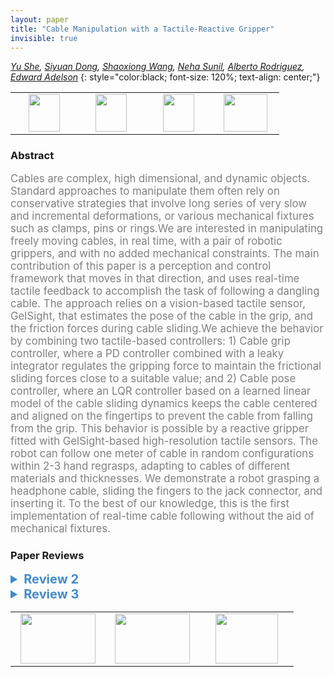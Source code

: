 ```yaml
---
layout: paper
title: "Cable Manipulation with a Tactile-Reactive Gripper"
invisible: true
---
```

*[Yu She](https://sites.google.com/view/yu-she), [Siyuan Dong](https://sites.google.com/site/siyuandong000/), [Shaoxiong Wang](http://wx405557858.github.io/), [Neha Sunil](http://nehasunil.com/), [Alberto Rodriguez](https://meche.mit.edu/people/faculty/ALBERTOR@MIT.EDU), [Edward Adelson](http://persci.mit.edu/people/adelson)*
{: style="color:black; font-size: 120%; text-align: center;"}

<table width="40%"> <tr>
<td style="width: 20%; text-align: center;"><a href="http://www.roboticsproceedings.org/rss16/p029.pdf"><img src="{{ site.baseurl }}/images/paper_link.png"
width = "50"  height = "60"/> </a> </td>

<td style="width: 20%; text-align: center;"><a href="https://drive.google.com/file/d/16vfl6B55Ae5_NclOlcy9v3UwIVcr4oS4/view?usp=sharing"><img src="{{ site.baseurl }}/images/video_link.png"
width = "50"  height = "60"/> </a> </td>

<td style="width: 20%; text-align: center;"><a href="http://gelsight.csail.mit.edu/cable/"><img src="{{ site.baseurl }}/images/website_link.png"
width = "50"  height = "60"/> </a> </td>

<td style="width: 20%; text-align: center;"><a href="nan"><img src="{{ site.baseurl }}/images/pheedloop_link.png"
width = "70"  height = "60"/> </a> </td>

</tr></table>

### Abstract
<html><p style="color:gray; font-size: 120%; text-align: justified;">
Cables are complex, high dimensional, and dynamic objects. Standard approaches to manipulate them often rely on conservative strategies that involve long series of very slow and incremental deformations, or various mechanical fixtures such as clamps, pins or rings.We are interested in manipulating freely moving cables, in real time, with a pair of robotic grippers, and with no added mechanical constraints. The main contribution of this paper is a perception and control framework that moves in that direction, and uses real-time tactile feedback to accomplish the task of following a dangling cable. The approach relies on a vision-based tactile sensor, GelSight, that estimates the pose of the cable in the grip, and the friction forces during cable sliding.We achieve the behavior by combining two tactile-based controllers: 1) Cable grip controller, where a PD controller combined with a leaky integrator regulates the gripping force to maintain the frictional sliding forces close to a suitable value; and 2) Cable pose controller, where an LQR controller based on a learned linear model of the cable sliding dynamics keeps the cable centered and aligned on the fingertips to prevent the cable from falling from the grip. This behavior is possible by a reactive gripper fitted with GelSight-based high-resolution tactile sensors. The robot can follow one meter of cable in random configurations within 2-3 hand regrasps, adapting to cables of different materials and thicknesses. We demonstrate a robot grasping a headphone cable, sliding the fingers to the jack connector, and inserting it. To the best of our knowledge, this is the first implementation of real-time cable following without the aid of mechanical fixtures.
</p></html>

### Paper Reviews
<details><summary style="font-size:20px; color:#438BCA"><b> Review 2</b></summary>
<p style="color:gray; font-size: 120%; text-align: justified; white-space: pre-line">

The paper is original in the sense that this is a solution for an unsolved application. The task could be relevant because it is related to other cloth manipulation tasks, for instance, edge tracing. However, their approach is not generic enough and it is not motivated enough. Also, the bibliography research seemed very short, considering the large amount of rope manipulation literature that exists.

The paper is clear and well explained, and the video is also very clarifying. However, the overall work doesn't have a lot of significance for the community, unless you need to solve the exact same application and are willing to buy that same sensor. I think the controllers could be applied to other sensors as long as you can estimate the pose of the cable, but the authors have not made any effort to make the contribution a bit more general. 

Authors should also clearly state the limitations of their approach, as it seems they can solve it pretty well, but in the final paragraph they state that better learning of the dynamic model could increase accuracy, but it didn't seem necessary for the shown results. 
Also, the presented controllers perform just slightly better than the baseline solutions that are based on very simple approaches. 

In conclusion, I think this is a nice work that solves very well the task, but the authors have to better convince me of the novelty of their solution and why it could be significant for the community of deformable object manipulation.
</p> </details>

<details><summary style="font-size:20px; color:#438BCA"><b> Review 3</b></summary>
<p style="color:gray; font-size: 120%; text-align: justified; white-space: pre-line">
The most impressive aspect of this paper is how little precedent there is for such a task. Cable manipulation in general is rarely attempted; to the best of my knowledge, a task of the complexity of the one shown here has not been previously shown. The experimental performance is also remarkable. While none of the individual building blocks introduced here is particularly complex or novel, their combination is, and there is significant novelty in the complete system being able to accomplish such a task.

Further showing how different this work is from previous literature, there is really no baseline in the literature for the authors to compare their results against. They thus do a very thorough comparison against ablated versions of their own system, as well as a naive open loop execution. While open loop execution fails utterly, some of these ablations do hold their own very well against the full system, and have the benefit of being much simpler. Still, the complete system, including the cable pose controller, does perform best, especially in terms of requiring fewest re-grasps and going furthest on one grasp (within error bounds, but still). The authors should be commended for these complete results.

A few clarifications would be helpful. The authors state in the introduction that the gripper has force control capabilities, but that does not seem to be the case. If I understand correctly, there is a spring in series with the motor, which allows conversion between position displacements and output force, but the actual value of the output force is neither measured nor regulated. (The grip controller operates directly on desired size of tactile imprint.) It can be hard to figure out what exactly is the output of the cable pose controller, and also how these two controllers operate together (if I understand correctly, they are orthogonal, regulating completely different outputs). Finally, it would be great to see how well the linear dynamic model fit to cable pose data works. A better characterization of this model could include training error, generalization error, an analysis of how well it works over a wide range of situations (cable poses, distance from the fixed point), etc. Overall however, the paper is clearly written and easy to follow. 

In conclusion, the paper introduces a complete system-and-method approach to a task not previously attempted, and obtains remarkable experimental results. It is also a valuable piece of work towards the introduction of manipulation algorithms that use tactile sensing, as opposed to tactile sensors in search of applications. It would be useful and interesting to the community and conference audience.

</p> </details>

<table width="100%"><tr><td style="width: 30%; text-align: center;"><a href="{{ site.baseurl }}/program/papers/28"> <img src="{{ site.baseurl }}/images/previous_icon.png" width = "120"  height = "80"/> </a> </td>

<td style="width: 30%; text-align: center;"><a href="{{ site.baseurl }}/program/papers"> <img src="{{ site.baseurl }}/images/overview_icon.png" width = "120"  height = "80"/> </a> </td> 

<td style="width: 30%; text-align: center;"><a href="{{ site.baseurl }}/program/papers/30"> <img src="{{ site.baseurl }}/images/next_icon.png" width = "100"  height = "80"/> </a> </td> 

</tr></table>


